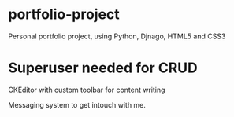 # portfolio-project
Personal portfolio project, using Python, Djnago, HTML5 and CSS3

# Superuser needed for CRUD

CKEditor with custom toolbar for content writing

Messaging system to get intouch with me.
